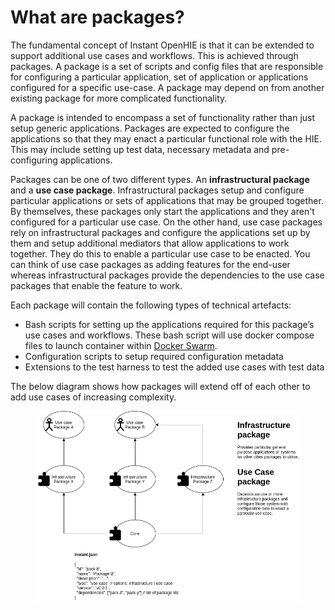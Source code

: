 # What are packages?

The fundamental concept of Instant OpenHIE is that it can be extended to support additional use cases and workflows. This is achieved through packages. A package is a set of scripts and config files that are responsible for configuring a particular application, set of application or applications configured for a specific use-case.  A package may depend on from another existing package for more complicated functionality.

A package is intended to encompass a set of functionality rather than just setup generic applications. Packages are expected to configure the applications so that they may enact a particular functional role with the HIE. This may include setting up test data, necessary metadata and pre-configuring applications.

Packages can be one of two different types. An **infrastructural package** and a **use case package**. Infrastructural packages setup and configure particular applications or sets of applications that may be grouped together. By themselves, these packages only start the applications and they aren't configured for a particular use case. On the other hand, use case packages rely on infrastructural packages and configure the applications set up by them and setup additional mediators that allow applications to work together. They do this to enable a particular use case to be enacted. You can think of use case packages as adding features for the end-user whereas infrastructural packages provide the dependencies to the use case packages that enable the feature to work.

Each package will contain the following types of technical artefacts:

* Bash scripts for setting up the applications required for this package’s use cases and workflows. These bash script will use docker compose files to launch container within [Docker Swarm](https://docs.docker.com/engine/swarm/).
* Configuration scripts to setup required configuration metadata
* Extensions to the test harness to test the added use cases with test data

The below diagram shows how packages will extend off of each other to add use cases of increasing complexity.

<figure><img src="../.gitbook/assets/image.png" alt=""><figcaption></figcaption></figure>
